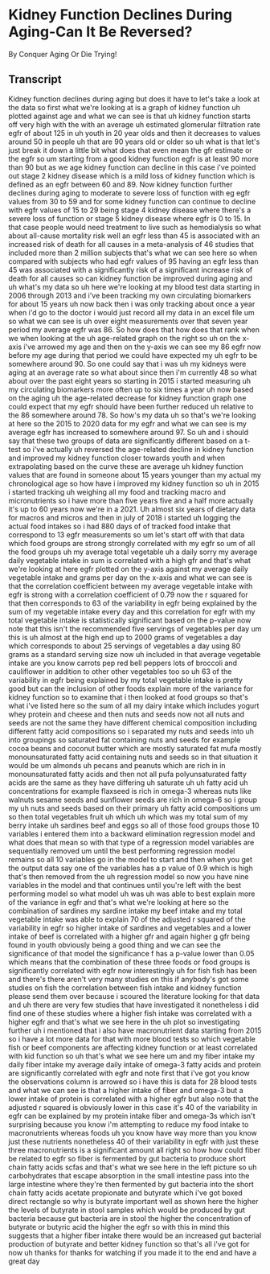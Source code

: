 # Kidney Function Declines During Aging-Can It Be Reversed?

By Conquer Aging Or Die Trying! 


## Transcript

Kidney function declines during aging but does it have to let's take a look at the data so first what we're looking at is a graph of kidney function uh plotted against age and what we can see is that uh kidney function starts off very high with the with an average uh estimated glomerular filtration rate egfr of about 125 in uh youth in 20 year olds and then it decreases to values around 50 in people uh that are 90 years old or older so uh what is that let's just break it down a little bit what does that even mean the gfr estimate or the egfr so um starting from a good kidney function egfr is at least 90 more than 90 but as we age kidney function can decline in this case i've pointed out stage 2 kidney disease which is a mild loss of kidney function which is defined as an egfr between 60 and 89. Now kidney function further declines during aging to moderate to severe loss of function with eg egfr values from 30 to 59 and for some kidney function can continue to decline with egfr values of 15 to 29 being stage 4 kidney disease where there's a severe loss of function or stage 5 kidney disease where egfr is 0 to 15. In that case people would need treatment to live such as hemodialysis so what about all-cause mortality risk well an egfr less than 45 is associated with an increased risk of death for all causes in a meta-analysis of 46 studies that included more than 2 million subjects that's what we can see here so when compared with subjects who had egfr values of 95 having an egfr less than 45 was associated with a significantly risk of a significant increase risk of death for all causes so can kidney function be improved during aging and uh what's my data so uh here we're looking at my blood test data starting in 2006 through 2013 and i've been tracking my own circulating biomarkers for about 15 years uh now back then i was only tracking about once a year when i'd go to the doctor i would just record all my data in an excel file um so what we can see is uh over eight measurements over that seven year period my average egfr was 86. So how does that how does that rank when we when looking at the uh age-related graph on the right so uh on the x-axis i've arrowed my age and then on the y-axis we can see my 86 egfr now before my age during that period we could have expected my uh egfr to be somewhere around 90. So one could say that i was uh my kidneys were aging at an average rate so what about since then i'm currently 48 so what about over the past eight years so starting in 2015 i started measuring uh my circulating biomarkers more often up to six times a year uh now based on the aging uh the age-related decrease for kidney function graph one could expect that my egfr should have been further reduced uh relative to the 86 somewhere around 78. So how's my data uh so that's we're looking at here so the 2015 to 2020 data for my egfr and what we can see is my average egfr has increased to somewhere around 97. So uh and i should say that these two groups of data are significantly different based on a t-test so i've actually uh reversed the age-related decline in kidney function and improved my kidney function closer towards youth and when extrapolating based on the curve these are average uh kidney function values that are found in someone about 15 years younger than my actual my chronological age so how have i improved my kidney function so uh in 2015 i started tracking uh weighing all my food and tracking macro and micronutrients so i have more than five years five and a half more actually it's up to 60 years now we're in a 2021. Uh almost six years of dietary data for macros and micros and then in july of 2018 i started uh logging the actual food intakes so i had 880 days of of tracked food intake that correspond to 13 egfr measurements so um let's start off with that data which food groups are strong strongly correlated with my egfr so um of all the food groups uh my average total vegetable uh a daily sorry my average daily vegetable intake in sum is correlated with a high gfr and that's what we're looking at here egfr plotted on the y-axis against my average daily vegetable intake and grams per day on the x-axis and what we can see is that the correlation coefficient between my average vegetable intake with egfr is strong with a correlation coefficient of 0.79 now the r squared for that then corresponds to 63 of the variability in egfr being explained by the sum of my vegetable intake every day and this correlation for egfr with my total vegetable intake is statistically significant based on the p-value now note that this isn't the recommended five servings of vegetables per day um this is uh almost at the high end up to 2000 grams of vegetables a day which corresponds to about 25 servings of vegetables a day using 80 grams as a standard serving size now uh included in that average vegetable intake are you know carrots pep red bell peppers lots of broccoli and cauliflower in addition to other other vegetables too so uh 63 of the variability in egfr being explained by my total vegetable intake is pretty good but can the inclusion of other foods explain more of the variance for kidney function so to examine that i then looked at food groups so that's what i've listed here so the sum of all my dairy intake which includes yogurt whey protein and cheese and then nuts and seeds now not all nuts and seeds are not the same they have different chemical composition including different fatty acid compositions so i separated my nuts and seeds into uh into groupings so saturated fat containing nuts and seeds for example cocoa beans and coconut butter which are mostly saturated fat mufa mostly monounsaturated fatty acid containing nuts and seeds so in that situation it would be um almonds uh pecans and peanuts which are rich in in monounsaturated fatty acids and then not all pufa polyunsaturated fatty acids are the same as they have differing uh saturate uh uh fatty acid uh concentrations for example flaxseed is rich in omega-3 whereas nuts like walnuts sesame seeds and sunflower seeds are rich in omega-6 so i group my uh nuts and seeds based on their primary uh fatty acid compositions um so then total vegetables fruit uh which uh which was my total sum of my berry intake uh sardines beef and eggs so all of those food groups those 10 variables i entered them into a backward elimination regression model and what does that mean so with that type of a regression model variables are sequentially removed um until the best performing regression model remains so all 10 variables go in the model to start and then when you get the output data say one of the variables has a p value of 0.9 which is high that's then removed from the uh regression model so now you have nine variables in the model and that continues until you're left with the best performing model so what model uh was uh was able to best explain more of the variance in egfr and that's what we're looking at here so the combination of sardines my sardine intake my beef intake and my total vegetable intake was able to explain 70 of the adjusted r squared of the variability in egfr so higher intake of sardines and vegetables and a lower intake of beef is correlated with a higher gfr and again higher g gfr being found in youth obviously being a good thing and we can see the significance of that model the significance f has a p-value lower than 0.05 which means that the combination of these three foods or food groups is significantly correlated with egfr now interestingly uh for fish fish has been and there's there aren't very many studies on this if anybody's got some studies on fish the correlation between fish intake and kidney function please send them over because i scoured the literature looking for that data and uh there are very few studies that have investigated it nonetheless i did find one of these studies where a higher fish intake was correlated with a higher egfr and that's what we see here in the uh plot so investigating further uh i mentioned that i also have macronutrient data starting from 2015 so i have a lot more data for that with more blood tests so which vegetable fish or beef components are affecting kidney function or at least correlated with kid function so uh that's what we see here um and my fiber intake my daily fiber intake my average daily intake of omega-3 fatty acids and protein are significantly correlated with egfr and note first that i've got you know the observations column is arrowed so i have this is data for 28 blood tests and what we can see is that a higher intake of fiber and omega-3 but a lower intake of protein is correlated with a higher egfr but also note that the adjusted r squared is obviously lower in this case it's 40 of the variability in egfr can be explained by my protein intake fiber and omega-3s which isn't surprising because you know i'm attempting to reduce my food intake to macronutrients whereas foods uh you know have way more than you know just these nutrients nonetheless 40 of their variability in egfr with just these three macronutrients is a significant amount all right so how how could fiber be related to egfr so fiber is fermented by gut bacteria to produce short chain fatty acids scfas and that's what we see here in the left picture so uh carbohydrates that escape absorption in the small intestine pass into the large intestine where they're then fermented by gut bacteria into the short chain fatty acids acetate propionate and butyrate which i've got boxed direct rectangle so why is butyrate important well as shown here the higher the levels of butyrate in stool samples which would be produced by gut bacteria because gut bacteria are in stool the higher the concentration of butyrate or butyric acid the higher the egfr so with this in mind this suggests that a higher fiber intake there would be an increased gut bacterial production of butyrate and better kidney function so that's all i've got for now uh thanks for thanks for watching if you made it to the end and have a great day
